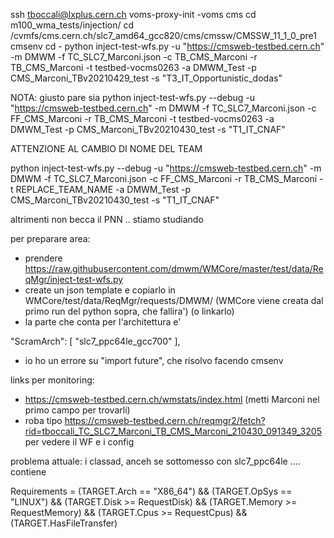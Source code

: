 ssh tboccali@lxplus.cern.ch
voms-proxy-init -voms cms
cd m100_wma_tests/injection/
cd /cvmfs/cms.cern.ch/slc7_amd64_gcc820/cms/cmssw/CMSSW_11_1_0_pre1
cmsenv
cd -
python inject-test-wfs.py -u "https://cmsweb-testbed.cern.ch" -m DMWM -f TC_SLC7_Marconi.json -c TB_CMS_Marconi -r TB_CMS_Marconi -t testbed-vocms0263 -a DMWM_Test -p CMS_Marconi_TBv20210429_test -s "T3_IT_Opportunistic_dodas"

NOTA: giusto pare sia
python inject-test-wfs.py --debug -u "https://cmsweb-testbed.cern.ch" -m DMWM -f TC_SLC7_Marconi.json -c FF_CMS_Marconi -r TB_CMS_Marconi -t testbed-vocms0263 -a DMWM_Test -p CMS_Marconi_TBv20210430_test -s "T1_IT_CNAF"

ATTENZIONE AL CAMBIO DI NOME DEL TEAM

python inject-test-wfs.py --debug -u "https://cmsweb-testbed.cern.ch" -m DMWM -f TC_SLC7_Marconi.json -c FF_CMS_Marconi -r TB_CMS_Marconi -t REPLACE_TEAM_NAME -a DMWM_Test -p CMS_Marconi_TBv20210430_test -s "T1_IT_CNAF"


altrimenti non becca il PNN .. stiamo studiando



per preparare area:
- prendere https://raw.githubusercontent.com/dmwm/WMCore/master/test/data/ReqMgr/inject-test-wfs.py
- create un json template e copiarlo in WMCore/test/data/ReqMgr/requests/DMWM/  (WMCore viene creata dal primo run del python sopra, che fallira') (o linkarlo)
- la parte che conta per l'architettura e' 

"ScramArch": [
            "slc7_ppc64le_gcc700"
        ],
        
        
- io ho un errore su "import future", che risolvo facendo cmsenv


links per monitoring:
- https://cmsweb-testbed.cern.ch/wmstats/index.html (metti Marconi nel primo campo per trovarli)
- roba tipo https://cmsweb-testbed.cern.ch/reqmgr2/fetch?rid=tboccali_TC_SLC7_Marconi_TB_CMS_Marconi_210430_091349_3205 per vedere il WF e i config



problema attuale: i classad, anceh se sottomesso con slc7_ppc64le .... contiene

Requirements = (TARGET.Arch == "X86_64") && (TARGET.OpSys == "LINUX") && (TARGET.Disk >= RequestDisk) && (TARGET.Memory >= RequestMemory) && (TARGET.Cpus >= RequestCpus) && (TARGET.HasFileTransfer)


